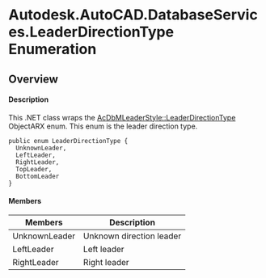 # Autodesk.AutoCAD.DatabaseServices.LeaderDirectionType Enumeration

## Overview

#### Description
This .NET class wraps the [AcDbMLeaderStyle::LeaderDirectionType](AcDbMLeaderStyle__LeaderDirectionType.md) ObjectARX enum. 
This enum is the leader direction type.
```text
public enum LeaderDirectionType {
  UnknownLeader,
  LeftLeader,
  RightLeader,
  TopLeader,
  BottomLeader
}
```

#### Members

| Members | Description |
| --- | --- |
| UnknownLeader | Unknown direction leader |
| LeftLeader | Left leader |
| RightLeader | Right leader |